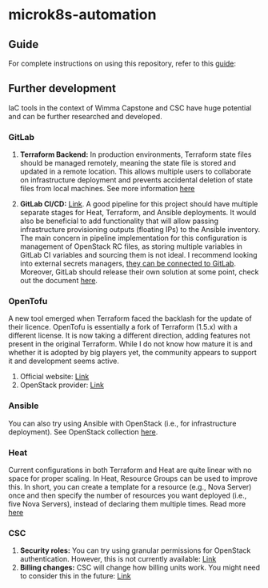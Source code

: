# microk8s-automation

## Guide

For complete instructions on using this repository, refer to this [guide](https://wimma-capstone.pages.labranet.jamk.fi/support-material/3.%20OPS/Production%20Platform/Guides%20and%20technologys/IaC/introduction/):

## Further development

IaC tools in the context of Wimma Capstone and CSC have huge potential and can be further researched and developed.

### GitLab

1. **Terraform Backend:** In production environments, Terraform state files should be managed remotely, meaning the state file is stored and updated in a remote location. This allows multiple users to collaborate on infrastructure deployment and prevents accidental deletion of state files from local machines. See more information [here](https://docs.gitlab.com/user/infrastructure/iac/terraform_state/)

2. **GitLab CI/CD:** [Link](https://docs.gitlab.com/ci/). A good pipeline for this project should have multiple separate stages for Heat, Terraform, and Ansible deployments. It would also be beneficial to add functionality that will allow passing infrastructure provisioning outputs (floating IPs) to the Ansible inventory. The main concern in pipeline implementation for this configuration is management of OpenStack RC files, as storing multiple variables in GitLab CI variables and sourcing them is not ideal. I recommend looking into external secrets managers, [they can be connected to GitLab](https://docs.gitlab.com/ci/secrets/). Moreover, GitLab should release their own solution at some point, check out the document [here](https://handbook.gitlab.com/handbook/engineering/architecture/design-documents/secret_manager/).

### OpenTofu

A new tool emerged when Terraform faced the backlash for the update of their licence. OpenTofu is essentially a fork of Terraform (1.5.x) with a different license. It is now taking a different direction, adding features not present in the original Terraform. While I do not know how mature it is and whether it is adopted by big players yet, the community appears to support it and development seems active.

1. Official website: [Link](https://opentofu.org/)
2. OpenStack provider: [Link](https://search.opentofu.org/provider/terraform-provider-openstack/openstack/latest)

### Ansible

You can also try using Ansible with OpenStack (i.e., for infrastructure deployment). See OpenStack collection [here](https://docs.ansible.com/ansible/latest/collections/openstack/cloud/index.html).

### Heat

Current configurations in both Terraform and Heat are quite linear with no space for proper scaling. In Heat, Resource Groups can be used to improve this. In short, you can create a template for a resource (e.g., Nova Server) once and then specify the number of resources you want deployed (i.e., five Nova Servers), instead of declaring them multiple times. Read more [here](https://docs.openstack.org/heat/latest/template_guide/openstack.html#OS::Heat::ResourceGroup)

### CSC

1. **Security roles:** You can try using granular permissions for OpenStack authentication. However, this is not currently available: [Link](https://docs.csc.fi/cloud/pouta/application-credentials/#using-roles)
2. **Billing changes:** CSC will change how billing units work. You might need to consider this in the future: [Link](https://csc.fi/en/blog/mapping-out-the-future-of-billing-unit/)